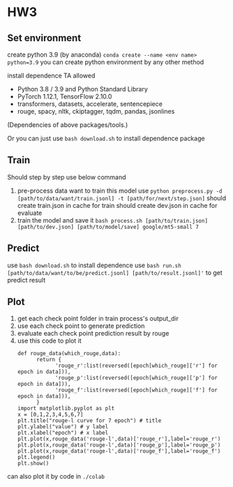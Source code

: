 # HW3

## Set environment

create python 3.9 (by anaconda)
`conda create --name <env name> python=3.9`
you can create python environment by any other method

install dependence TA allowed

- Python 3.8 / 3.9 and Python Standard Library
- PyTorch 1.12.1, TensorFlow 2.10.0
- transformers, datasets, accelerate, sentencepiece
- rouge, spacy, nltk, ckiptagger, tqdm, pandas, jsonlines

(Dependencies of above packages/tools.)

Or you can just use `bash download.sh` to install dependence package

## Train

Should step by step use below command

1. pre-process data want to train this model
   use `python preprocess.py -d [path/to/data/want/train.jsonl] -t [path/for/next/step.json]`
   should create train.json in cache for train
   should create dev.json in cache for evaluate
2. train the model and save it
   `bash process.sh [path/to/train.json] [path/to/dev.json] [path/to/model/save] google/mt5-small 7`

## Predict

use `bash download.sh` to install dependence
use `bash run.sh [path/to/data/want/to/be/predict.jsonl] [path/to/result.jsonl]'` to get predict result

## Plot

1. get each check point folder in train process's output_dir
2. use each check point to generate prediction
3. evaluate each check point prediction result by rouge
4. use this code to plot it
   ```
   def rouge_data(which_rouge,data):
         return {
               'rouge_r':list(reversed([epoch[which_rouge]['r'] for epoch in data])),
               'rouge_p':list(reversed([epoch[which_rouge]['p'] for epoch in data])),
               'rouge_f':list(reversed([epoch[which_rouge]['f'] for epoch in data])),
         }
   import matplotlib.pyplot as plt
   x = [0,1,2,3,4,5,6,7]
   plt.title("rouge-l curve for 7 epoch") # title
   plt.ylabel("value") # y label
   plt.xlabel("epoch") # x label
   plt.plot(x,rouge_data('rouge-l',data)['rouge_r'],label='rouge_r')
   plt.plot(x,rouge_data('rouge-l',data)['rouge_p'],label='rouge_p')
   plt.plot(x,rouge_data('rouge-l',data)['rouge_f'],label='rouge_f')
   plt.legend()
   plt.show()
   ```

can also plot it by code in `./colab`
